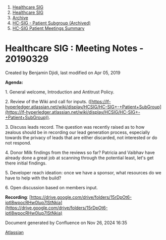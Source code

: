 1. [Healthcare SIG](index.html)
2. [Healthcare SIG](Healthcare-SIG_20545573.html)
3. [Archive](Archive_20562091.html)
4. [HC-SIG - Patient Subgroup (Archived)](20545765.html)
5. [HC-SIG Patient Meetings Summary](HC-SIG-Patient-Meetings-Summary_20562198.html)

# Healthcare SIG : Meeting Notes - 20190329

Created by Benjamin Djidi, last modified on Apr 05, 2019

**Agenda:**

1\. General welcome, Introduction and Antitrust Policy.

2\. Review of the Wiki and call for inputs. ([https://lf-hyperledger.atlassian.net/wiki/display/HCSIG/HC-SIG+-+Patient+SubGroup](https://lf-hyperledger.atlassian.net/wiki/display/HCSIG/HC-SIG+-+Patient+SubGroup)).

3\. Discuss leads record. The question was recently raised as to how zealous should be in recording our lead generation process, especially towards the privacy of leads that are either discarded, not interested or do not respond.

4\. Donor Milk findings from the reviews so far? Patricia and Vaibhav have already done a great job at scanning through the potential least, let's get there initial findings.

5\. Developer reach ideation: once we have a sponsor, what resources do we have to help with the build?

6\. Open discussion based on members input.

**Recording**: [https://drive.google.com/drive/folders/15rDpOt6-iptl8wpocRHw0lup7lStNkia](https://drive.google.com/drive/folders/15rDpOt6-iptl8wpocRHw0lup7lStNkia)

Document generated by Confluence on Nov 26, 2024 16:35

[Atlassian](http://www.atlassian.com/)
